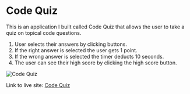 # Code Quiz

This is an application I built called Code Quiz that allows the user to take a quiz on topical code questions.

1. User selects their answers by clicking buttons.
2. If the right answer is selected the user gets 1 point.
3. If the wrong answer is selected the timer deducts 10 seconds.
4. The user can see their high score by clicking the high score button.

![Code Quiz](codequizpic.jpg)

Link to live site: [Code Quiz](https://portercol.github.io/Code-Quiz/)
